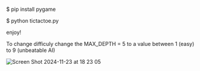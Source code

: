 $ pip install pygame

$ python tictactoe.py

enjoy!

To change difficuly change the MAX_DEPTH = 5 to a value between 1 (easy) to 9 (unbeatable AI)

![Screen Shot 2024-11-23 at 18 23 05](https://github.com/user-attachments/assets/a06f25a9-7058-45b7-ba58-5ca35bd8dfd7)
